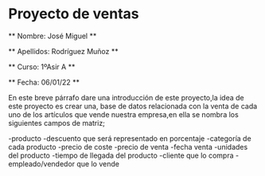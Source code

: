 # Proyecto de ventas

** Nombre: José Miguel **

** Apellidos: Rodríguez Muñoz **

** Curso: 1ºAsir A **

** Fecha: 06/01/22 **

En este breve párrafo dare una introducción de este proyecto,la idea de este proyecto es crear una,
base de datos relacionada con la venta de cada uno de los artículos que vende nuestra empresa,en 
ella se nombra los siguientes campos de matriz;

-producto
-descuento que será representado en porcentaje
-categoría de cada producto
-precio de coste
-precio de venta
-fecha venta
-unidades del producto
-tiempo de llegada del producto
-cliente que lo compra
-empleado/vendedor que lo vende
     